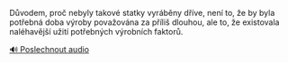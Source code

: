 
Důvodem, proč nebyly takové statky vyráběny dříve, není to, že by byla potřebná doba výroby považována za příliš dlouhou, ale to, že existovala naléhavější užití potřebných výrobních faktorů.

[🔊 Poslechnout audio](/data/7-paragraphs/audio/chapter_90/para_002-Dvodem-pro-nebyly-takov-statky-vyrbny-dve.mp3)
